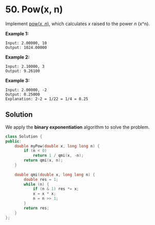 # 50. Pow(x, n)

Implement [pow(*x*, *n*)](http://www.cplusplus.com/reference/valarray/pow/), which calculates *x* raised to the power *n* (x^n). 

**Example 1:**

```
Input: 2.00000, 10
Output: 1024.00000
```

**Example 2:**

```
Input: 2.10000, 3
Output: 9.26100
```

**Example 3:**

```
Input: 2.00000, -2
Output: 0.25000
Explanation: 2-2 = 1/22 = 1/4 = 0.25
```

## Solution

We apply the **binary exponentiation** algorithm to solve the problem. 

```C++
class Solution {
public:
    double myPow(double x, long long n) {
        if (n < 0) 
            return 1 / qmi(x, -n);
        return qmi(x, n);
    }
    
    double qmi(double x, long long n) {
        double res = 1;
        while (n) {
            if (n & 1) res *= x;
            x = x * x;
            n = n >> 1;
        }
        return res;
    }
};
```

​     